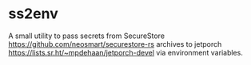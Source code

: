 # ss2env
A small utility to pass secrets from SecureStore https://github.com/neosmart/securestore-rs archives to jetporch https://lists.sr.ht/~mpdehaan/jetporch-devel via environment variables.
